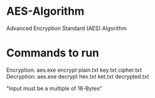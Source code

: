 # AES-Algorithm
Advanced Encryption Standard (AES) Algorithm  

# Commands to run  
Encryption: aes.exe encrypt plain.txt key.txt cipher.txt  
Decryption: aes.exe decrypt hex.txt ket.txt decrypted.txt  
  
"Input must be a multiple of 16-Bytes"
